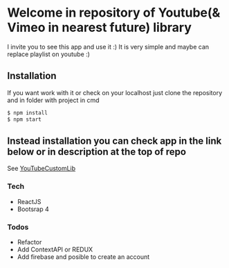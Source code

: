 # Welcome in repository of Youtube(& Vimeo in nearest future) library 

I invite you to see this app and use it :) It is very simple and maybe can replace playlist on youtube :) 

## Installation

If you want work with it or check on your localhost just clone the repository and in folder with project in cmd

```sh
$ npm install
$ npm start
```
## Instead installation you can check app in the link below or in description at the top of repo


See [YouTubeCustomLib](http://youtubevimeo-lib-app.surge.sh/)

### Tech


 * ReactJS
 * Bootsrap 4

 ### Todos

 - Refactor
 - Add ContextAPI or REDUX
 - Add firebase and posible to create an account

